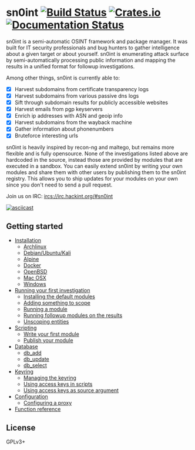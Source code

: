 # sn0int [![Build Status][travis-img]][travis] [![Crates.io][crates-img]][crates] [![Documentation Status][docs-img]][docs]

[travis-img]:   https://travis-ci.org/kpcyrd/sn0int.svg?branch=master
[travis]:       https://travis-ci.org/kpcyrd/sn0int
[crates-img]:   https://img.shields.io/crates/v/sn0int.svg
[crates]:       https://crates.io/crates/sn0int
[docs-img]:     https://readthedocs.org/projects/sn0int/badge/?version=latest
[docs]:         https://sn0int.readthedocs.io/en/latest/?badge=latest

sn0int is a semi-automatic OSINT framework and package manager. It was built
for IT security professionals and bug hunters to gather intelligence about a
given target or about yourself. sn0int is enumerating attack surface by
semi-automatically processing public information and mapping the results in a
unified format for followup investigations.

Among other things, sn0int is currently able to:

- [X] Harvest subdomains from certificate transparency logs
- [X] Harvest subdomains from various passive dns logs
- [X] Sift through subdomain results for publicly accessible websites
- [X] Harvest emails from pgp keyservers
- [X] Enrich ip addresses with ASN and geoip info
- [X] Harvest subdomains from the wayback machine
- [X] Gather information about phonenumbers
- [X] Bruteforce interesting urls

sn0int is heavily inspired by recon-ng and maltego, but remains more flexible
and is fully opensource.  None of the investigations listed above are hardcoded
in the source, instead those are provided by modules that are executed in a
sandbox. You can easily extend sn0int by writing your own modules and share
them with other users by publishing them to the sn0int registry. This allows
you to ship updates for your modules on your own since you don't need to send a
pull request.

Join us on IRC: <ircs://irc.hackint.org/#sn0int>

[![asciicast](https://asciinema.org/a/shZ3TVY1o0opGFln3Oi2DAMCB.svg)](https://asciinema.org/a/shZ3TVY1o0opGFln3Oi2DAMCB)

## Getting started

- [Installation](https://sn0int.readthedocs.io/en/latest/install.html)
  - [Archlinux](https://sn0int.readthedocs.io/en/latest/install.html#archlinux)
  - [Debian/Ubuntu/Kali](https://sn0int.readthedocs.io/en/latest/install.html#debian-ubuntu-kali)
  - [Alpine](https://sn0int.readthedocs.io/en/latest/install.html#alpine)
  - [Docker](https://sn0int.readthedocs.io/en/latest/install.html#docker)
  - [OpenBSD](https://sn0int.readthedocs.io/en/latest/install.html#openbsd)
  - [Mac OSX](https://sn0int.readthedocs.io/en/latest/install.html#mac-osx)
  - [Windows](https://sn0int.readthedocs.io/en/latest/install.html#windows)
- [Running your first investigation](https://sn0int.readthedocs.io/en/latest/usage.html)
  - [Installing the default modules](https://sn0int.readthedocs.io/en/latest/usage.html#installing-the-default-modules)
  - [Adding something to scope](https://sn0int.readthedocs.io/en/latest/usage.html#adding-something-to-scope)
  - [Running a module](https://sn0int.readthedocs.io/en/latest/usage.html#running-a-module)
  - [Running followup modules on the results](https://sn0int.readthedocs.io/en/latest/usage.html#running-followup-modules-on-the-results)
  - [Unscoping entities](https://sn0int.readthedocs.io/en/latest/usage.html#unscoping-entities)
- [Scripting](https://sn0int.readthedocs.io/en/latest/scripting.html)
  - [Write your first module](https://sn0int.readthedocs.io/en/latest/scripting.html#write-your-first-module)
  - [Publish your module](https://sn0int.readthedocs.io/en/latest/scripting.html#publish-your-module)
- [Database](https://sn0int.readthedocs.io/en/latest/database.html)
  - [db_add](https://sn0int.readthedocs.io/en/latest/database.html#db-add)
  - [db_update](https://sn0int.readthedocs.io/en/latest/database.html#db-update)
  - [db_select](https://sn0int.readthedocs.io/en/latest/database.html#db-select)
- [Keyring](https://sn0int.readthedocs.io/en/latest/keyring.html)
  - [Managing the keyring](https://sn0int.readthedocs.io/en/latest/keyring.html#managing-the-keyring)
  - [Using access keys in scripts](https://sn0int.readthedocs.io/en/latest/keyring.html#using-access-keys-in-scripts)
  - [Using access keys as source argument](https://sn0int.readthedocs.io/en/latest/keyring.html#using-access-keys-as-source-argument)
- [Configuration](https://sn0int.readthedocs.io/en/latest/config.html)
  - [Configuring a proxy](https://sn0int.readthedocs.io/en/latest/config.html#configuring-a-proxy)
- [Function reference](https://sn0int.readthedocs.io/en/latest/reference.html)

## License

GPLv3+
